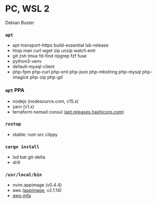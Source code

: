 PC, WSL 2
========
Debian Buster

### `apt`
- apt-transport-https build-essential lsb-release
- htop man curl wget zip unzip watch entr
- git zsh tmux fd-find ripgrep fzf fuse
- python3-venv
- default-mysql-client
- php-fpm php-curl php-xml php-json php-mbstring php-mysql php-imagick php-zip php-gd

### `apt` PPA
- nodejs (nodesource.com, v15.x)
- yarn (v1.x)
- terraform nomad consul ([apt.releases.hashicorp.com](https://www.terraform.io/docs/cli/install/apt.html))

### `rustup`
- stable: rust-src clippy

### `cargo install`
- lsd bat git-delta
- drill

### `/usr/local/bin`
- nvim.appimage (v0.4.4)
- aws ([appimage](https://github.com/simnalamburt/awscliv2.appimage/), v2.1.14) 
- [aws-mfa](https://github.com/simnalamburt/snippets/blob/fa7c39e01c00e7394edf22f4e9a24fe171969b9b/sh/aws-mfa)
